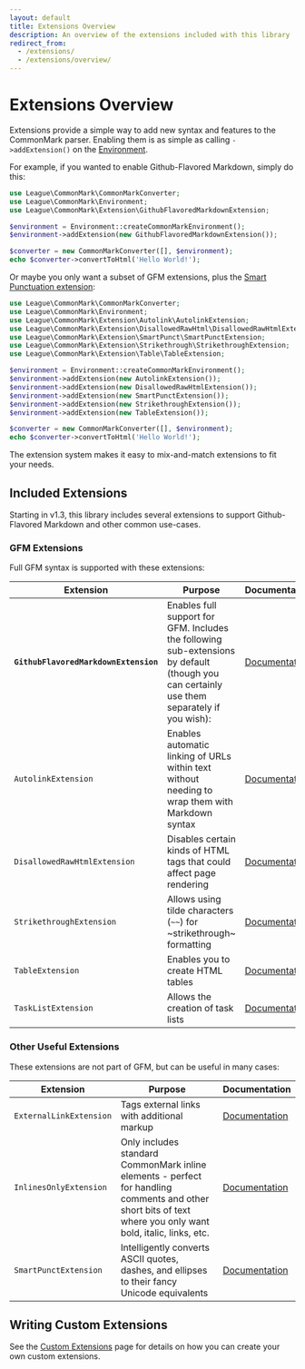 ```yaml
---
layout: default
title: Extensions Overview
description: An overview of the extensions included with this library
redirect_from:
  - /extensions/
  - /extensions/overview/
---
```


Extensions Overview
===================

Extensions provide a simple way to add new syntax and features to the CommonMark parser.  Enabling them is as simple as calling `->addExtension()` on the [Environment](/1.3/customization/environment/).

For example, if you wanted to enable Github-Flavored Markdown, simply do this:

```php
use League\CommonMark\CommonMarkConverter;
use League\CommonMark\Environment;
use League\CommonMark\Extension\GithubFlavoredMarkdownExtension;

$environment = Environment::createCommonMarkEnvironment();
$environment->addExtension(new GithubFlavoredMarkdownExtension());

$converter = new CommonMarkConverter([], $environment);
echo $converter->convertToHtml('Hello World!');
```

Or maybe you only want a subset of GFM extensions, plus the [Smart Punctuation extension](/1.3/extensions/smart-punctuation/):

```php
use League\CommonMark\CommonMarkConverter;
use League\CommonMark\Environment;
use League\CommonMark\Extension\Autolink\AutolinkExtension;
use League\CommonMark\Extension\DisallowedRawHtml\DisallowedRawHtmlExtension;
use League\CommonMark\Extension\SmartPunct\SmartPunctExtension;
use League\CommonMark\Extension\Strikethrough\StrikethroughExtension;
use League\CommonMark\Extension\Table\TableExtension;

$environment = Environment::createCommonMarkEnvironment();
$environment->addExtension(new AutolinkExtension());
$environment->addExtension(new DisallowedRawHtmlExtension());
$environment->addExtension(new SmartPunctExtension());
$environment->addExtension(new StrikethroughExtension());
$environment->addExtension(new TableExtension());

$converter = new CommonMarkConverter([], $environment);
echo $converter->convertToHtml('Hello World!');
```

The extension system makes it easy to mix-and-match extensions to fit your needs.

## Included Extensions

Starting in v1.3, this library includes several extensions to support Github-Flavored Markdown and other common use-cases.

### GFM Extensions

Full GFM syntax is supported with these extensions:

| Extension | Purpose | Documentation |
| --------- | ------- | ------------- |
| **`GithubFlavoredMarkdownExtension`** | Enables full support for GFM.  Includes the following sub-extensions by default (though you can certainly use them separately if you wish): | [Documentation](/1.3/extensions/github-flavored-markdown/) |
| `AutolinkExtension` | Enables automatic linking of URLs within text without needing to wrap them with Markdown syntax | [Documentation](/1.3/extensions/autolinks/) |
| `DisallowedRawHtmlExtension` | Disables certain kinds of HTML tags that could affect page rendering | [Documentation](/1.3/extensions/disallowed-raw-html/) |
| `StrikethroughExtension` | Allows using tilde characters (`~~`) for ~strikethrough~ formatting | [Documentation](/1.3/extensions/strikethrough/) |
| `TableExtension` | Enables you to create HTML tables | [Documentation](/1.3/extensions/tables/) |
| `TaskListExtension` | Allows the creation of task lists | [Documentation](/1.3/extensions/task-lists/) |

### Other Useful Extensions

These extensions are not part of GFM, but can be useful in many cases:

| Extension | Purpose | Documentation |
| --------- | ------- | ------------- |
| `ExternalLinkExtension` | Tags external links with additional markup | [Documentation](/1.3/extensions/external-links/) |
| `InlinesOnlyExtension` | Only includes standard CommonMark inline elements - perfect for handling comments and other short bits of text where you only want bold, italic, links, etc. | [Documentation](/1.3/extensions/inlines-only/) |
| `SmartPunctExtension` | Intelligently converts ASCII quotes, dashes, and ellipses to their fancy Unicode equivalents | [Documentation](/1.3/extensions/smart-punctuation/) |


## Writing Custom Extensions

See the [Custom Extensions](/1.3/customization/extensions/) page for details on how you can create your own custom extensions.
